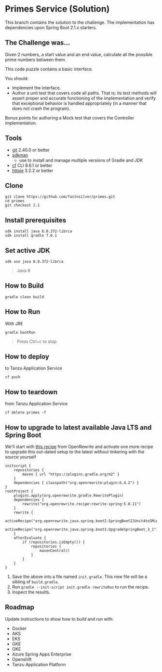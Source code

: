 # Primes Service (Solution)

This branch contains the solution to the challenge.
The implementation has dependencies upon Spring Boot 2.1.x starters.

## The Challenge was...

Given 2 numbers, a start value and an end value, calculate all the possible prime numbers between them.

This code puzzle contains a basic interface.

You should:

* Implement the interface.
* Author a unit test that covers code all paths. That is; its test methods will assert proper and accurate functioning of the implementation and verify that exceptional behavior is handled appropriately (in a manner that does not crash the program).

Bonus points for authoring a Mock test that covers the Controller implementation.


## Tools

* [git](https://git-scm.com/downloads) 2.40.0 or better
* [sdkman](https://sdkman.io)
  * use to install and manage multiple versions of Gradle and JDK
* [cf](https://docs.cloudfoundry.org/cf-cli/install-go-cli.html) CLI 8.6.1 or better
* [httpie](https://httpie.io/) 3.2.2 or better


## Clone

```
git clone https://github.com/fastnsilver/primes.git
cd primes
git checkout 2.1
```


## Install prerequisites

```
sdk install java 8.0.372-librca
sdk install gradle 7.6.1
```


## Set active JDK

```
sdk use java 8.0.372-librca
```
> Java 8


## How to Build

```
gradle clean build
```


## How to Run

With JRE

```
gradle bootRun
```
> Press Ctrl+c to stop


## How to deploy

to Tanzu Application Service

```
cf push
```

## How to teardown

from Tanzu Application Service

```
cf delete primes -f
```


## How to upgrade to latest available Java LTS and Spring Boot

We'll start with [this recipe](https://docs.openrewrite.org/recipes/java/spring/boot3/upgradespringboot_3_1) from OpenRewrite and activate one more recipe to upgrade this out-dated setup to the latest without tinkering with the source yourself

```
initscript {
    repositories {
        maven { url "https://plugins.gradle.org/m2" }
    }
    dependencies { classpath("org.openrewrite:plugin:6.4.2") }
}
rootProject {
    plugins.apply(org.openrewrite.gradle.RewritePlugin)
    dependencies {
        rewrite("org.openrewrite.recipe:rewrite-spring:5.0.11")
    }
    rewrite {
        activeRecipe("org.openrewrite.java.spring.boot2.SpringBoot2JUnit4to5Migration")
        activeRecipe("org.openrewrite.java.spring.boot3.UpgradeSpringBoot_3_1")
    }
    afterEvaluate {
        if (repositories.isEmpty()) {
            repositories {
                mavenCentral()
            }
        }
    }
}
```

1. Save the above into a file named `init.gradle`.  This new file will be a sibling of `build.gradle`.
2. Run `gradle --init-script init.gradle rewriteRun` to run the recipe.
3. Inspect the results.


## Roadmap

Update instructions to show how to _build_ and _run_ with:

* Docker
* AKS
* EKS
* GKE
* OKE
* Azure Spring Apps Enterprise
* Openshift
* Tanzu Application Platform
